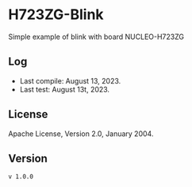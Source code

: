 # H723ZG-Blink

Simple example of blink with board NUCLEO-H723ZG

## Log

* Last compile: August 13, 2023.
* Last test: August 13t, 2023.

## License

Apache License, Version 2.0, January 2004.

## Version

`v 1.0.0`